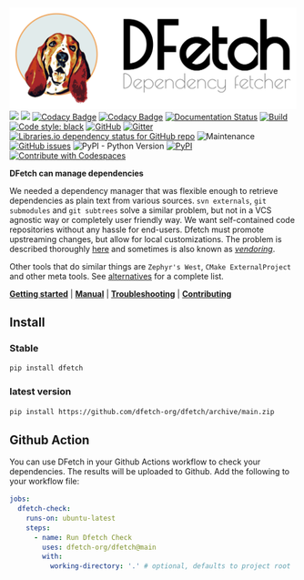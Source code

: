 ![](doc/images/dfetch_header.png)
[![](https://codescene.io/projects/10989/status-badges/code-health)](https://codescene.io/projects/10989)
[![](https://codescene.io/projects/10989/status-badges/system-mastery)](https://codescene.io/projects/10989)
[![Codacy Badge](https://api.codacy.com/project/badge/Grade/431474d43db0420a92ebc10c1886df8d)](https://app.codacy.com/gh/dfetch-org/dfetch?utm_source=github.com&utm_medium=referral&utm_content=dfetch-org/dfetch&utm_campaign=Badge_Grade)
[![Codacy Badge](https://app.codacy.com/project/badge/Coverage/503c21c8e46b4baca0b4519bcc9fd51e)](https://www.codacy.com/gh/dfetch-org/dfetch/dashboard?utm_source=github.com&utm_medium=referral&utm_content=dfetch-org/dfetch&utm_campaign=Badge_Coverage)
[![Documentation Status](https://readthedocs.org/projects/dfetch/badge/?version=latest)](https://dfetch.readthedocs.io/en/latest/?badge=latest)
[![Build](https://github.com/dfetch-org/dfetch/workflows/Test/badge.svg)](https://github.com/dfetch-org/dfetch/actions)
[![Code style: black](https://img.shields.io/badge/code%20style-black-000000.svg)](https://github.com/psf/black)
[![GitHub](https://img.shields.io/github/license/dfetch-org/dfetch)](https://github.com/dfetch-org/dfetch/blob/main/LICENSE)
[![Gitter](https://badges.gitter.im/dfetch-org/community.svg)](https://gitter.im/dfetch-org/community?utm_source=badge&utm_medium=badge&utm_campaign=pr-badge)
[![Libraries.io dependency status for GitHub repo](https://img.shields.io/librariesio/github/dfetch-org/dfetch)](https://libraries.io/github/dfetch-org/dfetch)
![Maintenance](https://img.shields.io/maintenance/yes/2025)
[![GitHub issues](https://img.shields.io/github/issues/dfetch-org/dfetch)](https://github.com/dfetch-org/dfetch/issues)
![PyPI - Python Version](https://img.shields.io/pypi/pyversions/dfetch)
[![PyPI](https://img.shields.io/pypi/v/dfetch)](https://pypi.org/project/dfetch/)
[![Contribute with Codespaces](https://img.shields.io/static/v1?label=Codespaces&message=Open&color=blue)](https://codespaces.new/dfetch-org/dfetch)


**DFetch can manage dependencies**

We needed a dependency manager that was flexible enough to retrieve dependencies as plain text
from various sources. `svn externals`, `git submodules` and `git subtrees` solve a similar
problem, but not in a VCS agnostic way or completely user friendly way.
We want self-contained code repositories without any hassle for end-users.
Dfetch must promote upstreaming changes, but allow for local customizations.
The problem is described thoroughly [here](https://embeddedartistry.com/blog/2020/06/22/qa-on-managing-external-dependencies/) and sometimes
is also known as [*vendoring*](https://stackoverflow.com/questions/26217488/what-is-vendoring).

Other tools that do similar things are ``Zephyr's West``, ``CMake ExternalProject`` and other meta tools.
See [alternatives](https://dfetch.readthedocs.io/en/latest/alternatives.html) for a complete list.

[**Getting started**](https://dfetch.readthedocs.io/en/latest/getting_started.html) |
[**Manual**](https://dfetch.readthedocs.io/en/latest/manual.html) |
[**Troubleshooting**](https://dfetch.readthedocs.io/en/latest/troubleshooting.html)  |
[**Contributing**](https://dfetch.readthedocs.io/en/latest/contributing.html)

## Install

### Stable

```bash
pip install dfetch
```

### latest version

```bash
pip install https://github.com/dfetch-org/dfetch/archive/main.zip
```

## Github Action

You can use DFetch in your Github Actions workflow to check your dependencies.
The results will be uploaded to Github. Add the following to your workflow file:

```yaml
jobs:
  dfetch-check:
    runs-on: ubuntu-latest
    steps:
      - name: Run Dfetch Check
        uses: dfetch-org/dfetch@main
        with:
          working-directory: '.' # optional, defaults to project root
```
